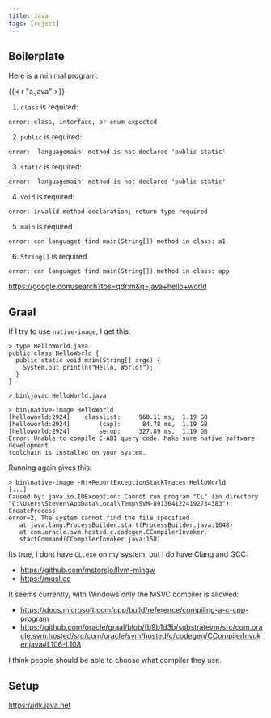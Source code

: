 ```yaml
---
title: Java
tags: [reject]
---
```


## Boilerplate

Here is a minimal program:

{{< r "a.java" >}}

1. `class` is required:

~~~
error: class, interface, or enum expected
~~~

2. `public` is required:

~~~
error:  languagemain' method is not declared 'public static'
~~~

3. `static` is required:

~~~
error:  languagemain' method is not declared 'public static'
~~~

4. `void` is required:

~~~
error: invalid method declaration; return type required
~~~

5. `main` is required

~~~
error: can languaget find main(String[]) method in class: a1
~~~

6. `String[]` is required

~~~
error: can languaget find main(String[]) method in class: app
~~~

<https://google.com/search?tbs=qdr:m&q=java+hello+world>

## Graal

If I try to use `native-image`, I get this:

~~~
> type HelloWorld.java
public class HelloWorld {
  public static void main(String[] args) {
    System.out.println("Hello, World!");
  }
}

> bin\javac HelloWorld.java

> bin\native-image HelloWorld
[helloworld:2924]    classlist:     960.11 ms,  1.19 GB
[helloworld:2924]        (cap):      84.78 ms,  1.19 GB
[helloworld:2924]        setup:     327.89 ms,  1.19 GB
Error: Unable to compile C-ABI query code. Make sure native software development
toolchain is installed on your system.
~~~

Running again gives this:

~~~
> bin\native-image -H:+ReportExceptionStackTraces HelloWorld
[...]
Caused by: java.io.IOException: Cannot run program "CL" (in directory
"C:\Users\Steven\AppData\Local\Temp\SVM-8913641224192734383"): CreateProcess
error=2, The system cannot find the file specified
   at java.lang.ProcessBuilder.start(ProcessBuilder.java:1048)
   at com.oracle.svm.hosted.c.codegen.CCompilerInvoker.
   startCommand(CCompilerInvoker.java:158)
~~~

Its true, I dont have `CL.exe` on my system, but I do have Clang and GCC:

- <https://github.com/mstorsjo/llvm-mingw>
- <https://musl.cc>

It seems currently, with Windows only the MSVC compiler is allowed:

- <https://docs.microsoft.com/cpp/build/reference/compiling-a-c-cpp-program>
- <https://github.com/oracle/graal/blob/fb9b1d3b/substratevm/src/com.oracle.svm.hosted/src/com/oracle/svm/hosted/c/codegen/CCompilerInvoker.java#L106-L108>

I think people should be able to choose what compiler they use.

## Setup

<https://jdk.java.net>
